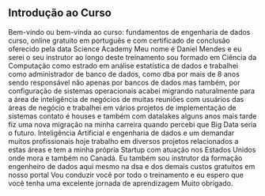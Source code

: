 ## Introdução ao Curso

Bem-vindo ou bem-vinda ao curso: fundamentos de engenharia de dados curso, online gratuito em português e com
certificado de conclusão oferecido pela data Science Academy Meu nome é Daniel
Mendes e eu serei o seu instrutor ao
longo deste treinamento sou formado em
Ciência da Computação como estrado em análise estatística de dados e trabalhei como administrador de banco de dados, como dba por mais de 8 anos sendo responsável não apenas por bancos de dados mas também,
por configuração de sistemas operacionais acabei migrando naturalmente para a área de inteligência de negócios
de muitas reuniões com usuários das áreas de negócio e trabalhei em vários projetos de implementação de sistemas
contato é houses e também com datalakes alguns anos mais tarde fiz uma nova migração na minha carreira quando
percebi que Big Data seria o futuro.
Inteligência Artificial e engenharia de dados e um demandar muitos profissionais hoje trabalho em diversos projetos relacionados a estas áreas e tem a minha própria Startup com atuação nos Estados Unidos onde mora e também no Canadá.
Eu também sou instrutor da formação engenheiro de dados aqui mesmo na dsa e dos demais custos gratuitos em nosso
portal Vou conduzir você por todo o treinamento e eu espero que você tenha uma excelente jornada de aprendizagem
Muito obrigado.
